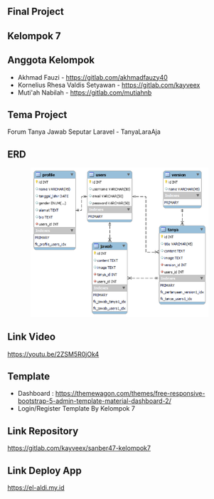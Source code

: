 ## Final Project

## Kelompok 7

## Anggota Kelompok

- Akhmad Fauzi - https://gitlab.com/akhmadfauzy40
- Kornelius Rhesa Valdis Setyawan - https://gitlab.com/kayveex
- Muti'ah Nabilah - https://gitlab.com/mutiahnb

## Tema Project

Forum Tanya Jawab Seputar Laravel - TanyaLaraAja

## ERD

<center><img src="public/img/ERD_TanyaLaraAja.png" width="400"></center>

## Link Video

https://youtu.be/2ZSM5R0jOk4

## Template

- Dashboard : https://themewagon.com/themes/free-responsive-bootstrap-5-admin-template-material-dashboard-2/
- Login/Register Template By Kelompok 7

## Link Repository

https://gitlab.com/kayveex/sanber47-kelompok7

## Link Deploy App

https://el-aldi.my.id
